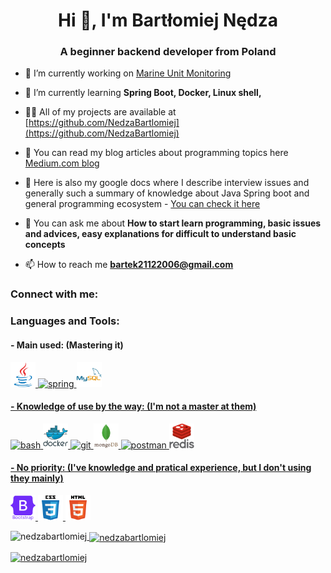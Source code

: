<h1 align="center">Hi 👋, I'm Bartłomiej Nędza</h1>
<h3 align="center">A beginner backend developer from Poland</h3>

- 🔭 I’m currently working on [Marine Unit Monitoring](https://github.com/NedzaBartlomiej/marine-unit-monitoring-microservice)

- 🌱 I’m currently learning **Spring Boot, Docker, Linux shell,**

- 👨‍💻 All of my projects are available at [https://github.com/NedzaBartlomiej](https://github.com/NedzaBartlomiej)
  
- 💬 You can read my blog articles about programming topics here [Medium.com blog](https://medium.com/@bartek21122006)

- 💬 Here is also my google docs where I describe interview issues and generally such a summary of knowledge about Java Spring boot and general programming ecosystem - [You can check it here](https://docs.google.com/document/d/1Tu0vUWpgz-mRdru4MbuVSrt0O2r_aw_n-_e6Y6COh1A/edit)

- 💬 You can ask me about **How to start learn programming, basic issues and advices, easy explanations for difficult to understand basic concepts**

- 📫 How to reach me **bartek21122006@gmail.com**

<h3 align="left">Connect with me:</h3>
<p align="left">
</p>

<h3 align="left">Languages and Tools:</h3>
<h4 align="left">- Main used: (Mastering it)</h4>
<a href="https://www.java.com" target="_blank" rel="noreferrer"> <img src="https://raw.githubusercontent.com/devicons/devicon/master/icons/java/java-original.svg" alt="java" width="40" height="40"/>
<a href="https://spring.io/" target="_blank" rel="noreferrer"> <img src="https://www.vectorlogo.zone/logos/springio/springio-icon.svg" alt="spring" width="40" height="40"/>
<a href="https://www.mysql.com/" target="_blank" rel="noreferrer"> <img src="https://raw.githubusercontent.com/devicons/devicon/master/icons/mysql/mysql-original-wordmark.svg" alt="mysql" width="40" height="40"/>
<h4 align="left">- Knowledge of use by the way: (I'm not a master at them)</h4>
<a href="https://www.gnu.org/software/bash/" target="_blank" rel="noreferrer"> <img src="https://www.vectorlogo.zone/logos/gnu_bash/gnu_bash-icon.svg" alt="bash" width="40" height="40"/>
<a href="https://www.docker.com/" target="_blank" rel="noreferrer"> <img src="https://raw.githubusercontent.com/devicons/devicon/master/icons/docker/docker-original-wordmark.svg" alt="docker" width="40" height="40"/> </a> <a href="https://git-scm.com/" target="_blank" rel="noreferrer"> <img src="https://www.vectorlogo.zone/logos/git-scm/git-scm-icon.svg" alt="git" width="40" height="40"/>
<a href="https://www.mongodb.com/" target="_blank" rel="noreferrer"> <img src="https://raw.githubusercontent.com/devicons/devicon/master/icons/mongodb/mongodb-original-wordmark.svg" alt="mongodb" width="40" height="40"/> </a> </a> <a href="https://postman.com" target="_blank" rel="noreferrer"> <img src="https://www.vectorlogo.zone/logos/getpostman/getpostman-icon.svg" alt="postman" width="40" height="40"/> </a> <a href="https://redis.io" target="_blank" rel="noreferrer"> <img src="https://raw.githubusercontent.com/devicons/devicon/master/icons/redis/redis-original-wordmark.svg" alt="redis" width="40" height="40"/>
<h4 align="left">- No priority: (I've knowledge and pratical experience, but I don't using they mainly)</h4>
<a href="https://getbootstrap.com" target="_blank" rel="noreferrer"> <img src="https://raw.githubusercontent.com/devicons/devicon/master/icons/bootstrap/bootstrap-plain-wordmark.svg" alt="bootstrap" width="40" height="40"/> </a> <a href="https://www.w3schools.com/css/" target="_blank" rel="noreferrer"> <img src="https://raw.githubusercontent.com/devicons/devicon/master/icons/css3/css3-original-wordmark.svg" alt="css3" width="40" height="40"/>
<a href="https://www.w3.org/html/" target="_blank" rel="noreferrer"> <img src="https://raw.githubusercontent.com/devicons/devicon/master/icons/html5/html5-original-wordmark.svg" alt="html5" width="40" height="40"/>

<p><img align="left" src="https://github-readme-stats.vercel.app/api/top-langs?username=nedzabartlomiej&show_icons=true&locale=en&layout=compact" alt="nedzabartlomiej" /></p>

<p>&nbsp;<img align="center" src="https://github-readme-stats.vercel.app/api?username=nedzabartlomiej&show_icons=true&locale=en" alt="nedzabartlomiej" /></p>

<p><img align="center" src="https://github-readme-streak-stats.herokuapp.com/?user=nedzabartlomiej&" alt="nedzabartlomiej" /></p>
